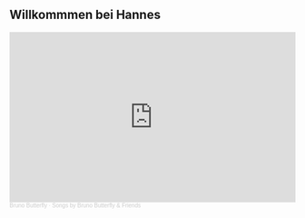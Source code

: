 ## Willkommmen bei Hannes

<iframe width="100%" height="300" scrolling="no" frameborder="no" allow="autoplay" src="https://w.soundcloud.com/player/?url=https%3A//api.soundcloud.com/playlists/1289271007&color=%231ba09f&auto_play=false&hide_related=false&show_comments=true&show_user=true&show_reposts=false&show_teaser=true&visual=true"></iframe><div style="font-size: 10px; color: #cccccc;line-break: anywhere;word-break: normal;overflow: hidden;white-space: nowrap;text-overflow: ellipsis; font-family: Interstate,Lucida Grande,Lucida Sans Unicode,Lucida Sans,Garuda,Verdana,Tahoma,sans-serif;font-weight: 100;"><a href="https://soundcloud.com/hannes-latocha" title="Bruno Butterfly" target="_blank" style="color: #cccccc; text-decoration: none;">Bruno Butterfly</a> · <a href="https://soundcloud.com/hannes-latocha/sets/songs-by-bruno-butterfly" title="Songs by Bruno Butterfly &amp; Friends" target="_blank" style="color: #cccccc; text-decoration: none;">Songs by Bruno Butterfly &amp; Friends</a></div>


